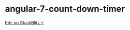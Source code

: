 # angular-7-count-down-timer

[Edit on StackBlitz ⚡️](https://stackblitz.com/edit/angular-7-count-down-timer)